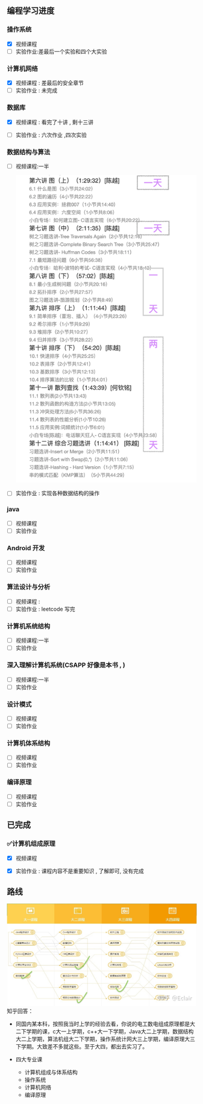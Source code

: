 ## 编程学习进度

### 操作系统

- [x] 视频课程
- [ ] 实验作业:差最后一个实验和四个大实验

### 计算机网络

- [x] 视频课程 : 差最后的安全章节
- [ ] 实验作业 : 未完成

### 数据库

- [x] 视频课程 : 看完了十讲 , 剩十三讲
- [ ] 实验作业 : 六次作业 ,四次实验


### 数据结构与算法

- [ ] 视频课程:一半

  ![image-20210202180650313](./pic/image-20210202180650313.png)

- [ ] 实验作业 : 实现各种数据结构的操作

### java

- [ ] 视频课程
- [ ] 实验作业

### Android 开发

- [ ] 视频课程
- [ ] 实验作业

### 算法设计与分析

- [ ] 视频课程 :
- [ ] 实验作业 : leetcode 写完

### 计算机系统结构

- [ ] 视频课程:一半
- [ ] 实验作业

### 深入理解计算机系统(CSAPP 好像是本书 , )

- [ ] 视频课程:一半
- [ ] 实验作业

### 设计模式

- [ ] 视频课程
- [ ] 实验作业

### 计算机体系结构

- [ ] 视频课程
- [ ] 实验作业

### 编译原理

- [ ] 视频课程
- [ ] 实验作业

## 已完成

### ✅计算机组成原理

- [x] 视频课程
- [x] 实验作业 : 课程内容不是重要知识 , 了解即可, 没有完成



## 路线

![IMG_256](./pic/clip_image001.jpg)
 知乎回答：

- 同国内某本科，按照我当时上学的经验去看，你说的电工数电组成原理都是大二下学期的课，c大一上学期，c++大一下学期，Java大二上学期，数据结构大二上学期，算法机组大二下学期，操作系统计网大三上学期，编译原理大三下学期。大致差不多就这些。至于大四，都出去实习了。

- 四大专业课
  - 计算机组成与体系结构
  - 操作系统
  - 计算机网络
  - 编译原理

